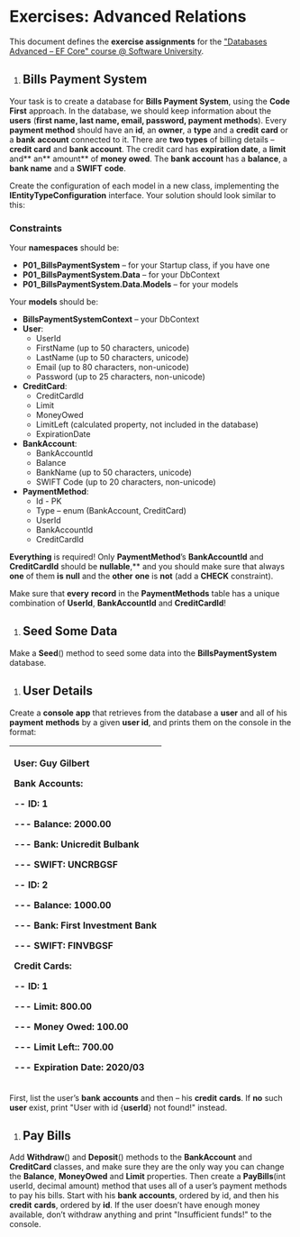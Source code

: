 ﻿
# **Exercises: Advanced Relations**
This document defines the **exercise assignments** for the ["Databases Advanced – EF Core" course @ Software University](https://softuni.bg/trainings/1741/databases-advanced-entity-framework-october-2017).
1. ## **Bills Payment System**
Your task is to create a database for **Bills Payment System**, using the **Code First** approach. In the database, we should keep information about the **users** (**first name, last name, email, password, payment methods**). Every **payment method** should have an **id**, an **owner**, a **type** and a **credit** **card** or a **bank** **account** connected to it. There are **two types** of billing details – **credit card** and **bank account**. The credit card has **expiration date**, a **limit** and** an** amount** of **money owed**. The **bank** **account** has a **balance**, a **bank name** and a **SWIFT** **code**.

Create the configuration of each model in a new class, implementing the **IEntityTypeConfiguration** interface. Your solution should look similar to this:

### **Constraints**
Your **namespaces** should be:

- **P01\_BillsPaymentSystem** – for your Startup class, if you have one
- **P01\_BillsPaymentSystem.Data** – for your DbContext
- **P01\_BillsPaymentSystem.Data.Models** – for your models

Your **models** should be:

- **BillsPaymentSystemContext** – your DbContext
- **User**:
  - UserId
  - FirstName (up to 50 characters, unicode)
  - LastName (up to 50 characters, unicode)
  - Email (up to 80 characters, non-unicode)
  - Password (up to 25 characters, non-unicode)
- **CreditCard**:
  - CreditCardId
  - Limit
  - MoneyOwed
  - LimitLeft (calculated property, not included in the database)
  - ExpirationDate
- **BankAccount**:
  - BankAccountId
  - Balance
  - BankName (up to 50 characters, unicode)
  - SWIFT Code (up to 20 characters, non-unicode)
- **PaymentMethod**:
  - Id - PK
  - Type – enum (BankAccount, CreditCard)
  - UserId
  - BankAccountId
  - CreditCardId

**Everything** is required! Only **PaymentMethod**’s **BankAccountId** and **CreditCardId** should be **nullable**,** and you should make sure that always **one** of them **is** **null** and the **other** **one** is **not** (add a **CHECK** constraint).

Make sure that **every** **record** in the **PaymentMethods** table has a unique combination of **UserId**, **BankAccountId** and **CreditCardId**!
1. ## **Seed Some Data**
Make a **Seed**() method to seed some data into the **BillsPaymentSystem** database.
1. ## **User Details**
Create a **console** **app** that retrieves from the database a **user** and all of his **payment** **methods** by a given **user id**, and prints them on the console in the format:

|<p>User: Guy Gilbert</p><p>Bank Accounts:</p><p>-- ID: 1</p><p>--- Balance: 2000.00</p><p>--- Bank: Unicredit Bulbank</p><p>--- SWIFT: UNCRBGSF</p><p>-- ID: 2</p><p>--- Balance: 1000.00</p><p>--- Bank: First Investment Bank</p><p>--- SWIFT: FINVBGSF</p><p>Credit Cards:</p><p>-- ID: 1</p><p>--- Limit: 800.00</p><p>--- Money Owed: 100.00</p><p>--- Limit Left:: 700.00</p><p>--- Expiration Date: 2020/03</p>|
| :- |

First, list the user’s **bank** **accounts** and then – his **credit** **cards**. If **no** such **user** exist, print "User with id {**userId**} not found!" instead.
1. ## **Pay Bills**
Add **Withdraw**() and **Deposit**() methods to the **BankAccount** and **CreditCard** classes, and make sure they are the only way you can change the **Balance**, **MoneyOwed** and **Limit** properties. Then create a **PayBills**(int userId, decimal amount) method that uses all of a user’s payment methods to pay his bills. Start with his **bank** **accounts**, ordered by id, and then his **credit** **cards**, ordered by **id**. If the user doesn’t have enough money available, don’t withdraw anything and print "Insufficient funds!" to the console.




